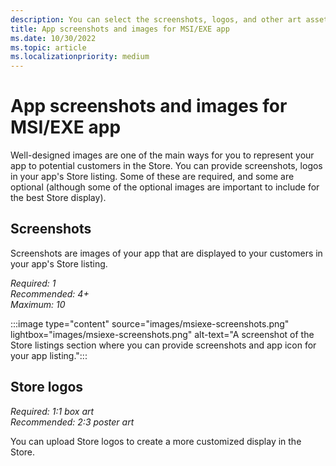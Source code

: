 ```yaml
---
description: You can select the screenshots, logos, and other art assets (such as trailers and promotional images) to include in your MSI/EXE app's Store listing.
title: App screenshots and images for MSI/EXE app
ms.date: 10/30/2022
ms.topic: article
ms.localizationpriority: medium
---
```


# App screenshots and images for MSI/EXE app

Well-designed images are one of the main ways for you to represent your app to potential customers in the Store. You can provide screenshots, logos in your app's Store listing. Some of these are required, and some are optional (although some of the optional images are important to include for the best Store display).

## Screenshots

Screenshots are images of your app that are displayed to your customers in your app's Store listing.

_Required: 1_<br>_Recommended: 4+_<br>_Maximum: 10_

:::image type="content" source="images/msiexe-screenshots.png" lightbox="images/msiexe-screenshots.png" alt-text="A screenshot of the Store listings section where you can provide screenshots and app icon for your app listing.":::

## Store logos

_Required: 1:1 box art_<br>_Recommended: 2:3 poster art_

You can upload Store logos to create a more customized display in the Store.
